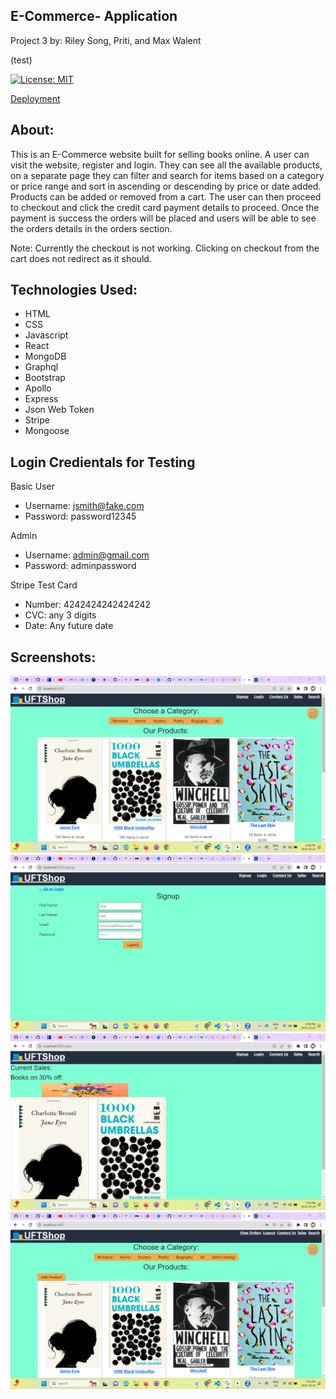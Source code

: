 
## E-Commerce- Application ##

Project 3 by: Riley Song, Priti, and Max Walent

(test)

[![License: MIT](https://img.shields.io/badge/License-MIT-yellow.svg)](https://opensource.org/licenses/MIT)


<a href='https://riley1-3f2201f3866a.herokuapp.com/'>Deployment</a>

## About:
This is an E-Commerce website built for selling books online.
A user can visit the website, register and login. They can see all the available products, on a separate page they can filter and search for items based on a category or price range and sort in ascending or descending by price or date added. Products can be added or removed from a cart. The user can then proceed to checkout and click the credit card payment details to proceed. Once the payment is success the orders will be placed and users will be able to see the orders details in the orders section.

Note: Currently the checkout is not working. Clicking on checkout from the cart does not redirect as it should.


## Technologies Used:
- HTML
- CSS
- Javascript
- React
- MongoDB
- Graphql
- Bootstrap
- Apollo
- Express
- Json Web Token
- Stripe
- Mongoose

## Login Credientals for Testing
Basic User

- Username: jsmith@fake.com
- Password: password12345


Admin

- Username: admin@gmail.com
- Password: adminpassword

Stripe Test Card

- Number: 4242424242424242
- CVC: any 3 digits
- Date: Any future date


## Screenshots:
![Alt text](image-1.png)
![Alt text](image-2.png)
![Alt text](image-3.png)
![Alt text](image-4.png)






